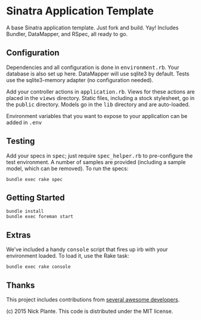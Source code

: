 # Sinatra Application Template

A base Sinatra application template. Just fork and build. Yay!
Includes Bundler, DataMapper, and RSpec, all ready to go.

## Configuration

Dependencies and all configuration is done in <tt>environment.rb</tt>. Your
database is also set up here. DataMapper will use sqlite3 by default. Tests
use the sqlite3-memory adapter (no configuration needed).

Add your controller actions in <tt>application.rb</tt>. Views for these actions
are placed in the <tt>views</tt> directory. Static files, including a stock
stylesheet, go in the <tt>public</tt> directory. Models go in the <tt>lib</tt>
directory and are auto-loaded.

Environment variables that you want to expose to your application can be added
in <tt>.env</tt>

## Testing

Add your specs in <tt>spec</tt>; just require <tt>spec_helper.rb</tt> to
pre-configure the test environment. A number of samples are provided (including
a sample model, which can be removed). To run the specs:

    bundle exec rake spec

## Getting Started

    bundle install
    bundle exec foreman start

## Extras

We've included a handy <tt>console</tt> script that fires up irb with your
environment loaded. To load it, use the Rake task:

    bundle exec rake console

## Thanks

This project includes contributions from [several awesome developers](https://github.com/zapnap/sinatra-template/graphs/contributors).

(c) 2015 Nick Plante. This code is distributed under the MIT license.
